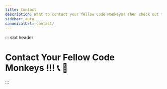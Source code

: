 ```yaml
---
title: Contact
description: Want to contact your fellow Code Monkeys? Then check out these contact methods which include free and open source software with an emphasis on private and secure communication! 📞🐒
sidebar: auto
canonicalUrl: contact/
---
```


::: slot header

# Contact Your Fellow Code <div class="emoji-wrap">Monkeys !!! 📞 🐒</div>

:::

<template>

<div>

<div
  class="contact-card"
>

## Socials 🐵

📨 Join our <span class="emoji-wrap">[Telegram](https://t.me/codemonkeystech)</span> - <code class="inline-code-block">@codemonkeystech</code>

🐸 Let's <span class="emoji-wrap">[Gab](https://gab.com/codemonkeys)</span> - <code class="inline-code-block">@codemonkeys</code>

💡 Speak your mind on <span class="emoji-wrap">[Minds](https://www.minds.com/codemonkeys/)</span> - <code class="inline-code-block">@codemonkeys</code>

🔑 Securely message with <span class="emoji-wrap">[Keybase](https://keybase.io/codemonkeystech)</span> - <code class="inline-code-block">codemonkeystech</code>

🐦 Send a <span class="emoji-wrap">[Tweet](https://twitter.com/codemonkeystech)</span> - <code class="inline-code-block">@codemonkeystech</code>

</div>

<div
  class="contact-card"
>

## Primary PGP Key 🔐

If you know how to use Pretty Good Privacy (PGP), then you can securely communicate with your fellow Code Monkey by using the PGP public key below to send an encrypted message that only I can decrypt.

<code-group>
<code-block title="Fingerprint">
```md
B7E6 FB94 A589 876C CFC2 1E4B 1E07 E75C 19F1 AE0E
```
</code-block>
</code-group>

<div class="pgp-public-key">

:::details PGP Public Key
<div class="copy-btn-wrapper">
    <button class="copy" type="button" v-clipboard:copy="publicKey" v-clipboard:success="onCopy" v-clipboard:error="onError">
      Copy
    </button>
</div>

```md
-----BEGIN PGP PUBLIC KEY BLOCK-----

mQINBGRC03cBEADDn1vVti8bek91JwLh65YNRvF5WRFEAzi8jQaAk55a2JKXvkfW
S1QnP9jZBg/fVCYyi5fopjZqckDAiSjWaIkgZLyEJ4dVeUhw2AoTt8WVgjjC9BI3
6neDCcpz2dHERflBOsR6M0QNUcR/8jzRS7zPUeXWY9VqZIEPanqjbgbU5HwoJvvi
c/zikG3GLGXv3Hm2E2pO03IdOq3Q4y2vDpIptltB5FpTQi/iZzs+Wz2iHQkE3sMK
J8MxubwYkmFoRjbtUHDnoegVHcoFJprdxMnzJYm2TYauneyAKIuSXdBe7pOCxEjO
ikY9gTZ0ldufcfgnO3Harmie4hhuSIYCdLEJc86Yfz6MJVqducf/qjfOfvvJRBja
WQR8eoTGatryQOaRWVqXuSfZb9qRRBbMtPhC4m5FajUBc0l1+YztkQ2UoNKlyTQW
mZ0fshNqhuRb1mxSmUBEMvFxRLuXzyqrAj6dAyEug1vch7PweSMaG4WnY4OZwJcL
DGgBg6p9cFrP9oyp5p+WBepOAHMxLSRgRXYusZH1/IKV1PZXWBqJV1W0Csv5cl6b
/aSnrIU48G0YVYJSUds1LL6atbsuCYtcYMDS4vpCeNxsgpsIDnh22WKtSak8+5Po
MPjx+Ttt5J35D8UGTd668CUtmzp5KEQ48lbTsl3OAq2I8xzJmC8b0Xy9mQARAQAB
tCdKYXkgdGhlIENvZGUgTW9ua2V5IDxjMGRlbTBua2V5c0BwbS5tZT6JAlQEEwEK
AD4WIQS35vuUpYmHbM/CHkseB+dcGfGuDgUCZELTdwIbAQUJBaOagAULCQgHAwUV
CgkICwUWAgMBAAIeAQIXgAAKCRAeB+dcGfGuDjW3D/9YjeFXfJLtoPrwdJpW8Y70
FrJwkdu81bt7ilSy9w09aoa5IYyUit7UqS8EyjQPwUXtPLdKX7rswbab96SXjhqY
52N+D2r3JqP3IUq6qRLFnI0MukHms0/BUqHvq5sgPJbEsCmmAJOtTQIoE6GT3xC3
NcEvqiaztgTDsHaX02JZ9tjcGjyUdwKOy462cy/R2ATVhqWZcBSFaEH6u7unfkji
WxZMPJHkCTKAiFBC9/3MRqoDrHO0t5VawHS3uZcjkF+7JpVPSJEjIN0Sq1st/uUA
m88AptHpDrA+Q4c6+S+uli4PLhJ0HbRV/T3YwU9i6VdfDsK15cmGcqKk93EwJbo8
Jqw+OFguoEqGVbZEqhiDOYdEZkfeCFiIvhy3TapqtLB6mmAbxRV5T+zVwY9qnYie
qG2zMsPMGk8cGccYsqmoKHDlVu3YBpUBNCjxaxQGXTybCrF/rpx1gBL7bW9EdeUK
JG05UrW+pJJ76Se5bGZLRtwR0/B8DUzXWCmzpz2lmaO/ll35AbFNQXlTIBsCak87
XDkNgIUUl7r4lVqcYBGFI0LsOq3Dq2X3t8FYQAEO6yEg6V0ZxddHyjUIpJf9dsjP
ZUMcYGLb0TIZFgQTBQ6LojfvsmmSYEY2pr8+EwJJTnk45xu8ZCx1Hsb99W7VKdcO
rJT9uX4VF/rFrFl3aKYAzNHOyc7HARAAAQEAAAAAAAAAAAAAAAD/2P/gABBKRklG
AAEBAgAlACUAAP/+ACx4cjpkOkRBRmd3Qml2eDZrOjQsajozMTc5MTE2Njk3LHQ6
MjMwNDIxMTb/4gKwSUNDX1BST0ZJTEUAAQEAAAKgbGNtcwRAAABtbnRyUkdCIFhZ
WiAH5wAEABUAEAA4AAhhY3NwQVBQTAAAAAAAAAAAAAAAAAAAAAAAAAAAAAAAAAAA
9tYAAQAAAADTLWxjbXMAAAAAAAAAAAAAAAAAAAAAAAAAAAAAAAAAAAAAAAAAAAAA
AAAAAAAAAAAAAAAAAA1kZXNjAAABIAAAAEBjcHJ0AAABYAAAADZ3dHB0AAABmAAA
ABRjaGFkAAABrAAAACxyWFlaAAAB2AAAABRiWFlaAAAB7AAAABRnWFlaAAACAAAA
ABRyVFJDAAACFAAAACBnVFJDAAACFAAAACBiVFJDAAACFAAAACBjaHJtAAACNAAA
ACRkbW5kAAACWAAAACRkbWRkAAACfAAAACRtbHVjAAAAAAAAAAEAAAAMZW5VUwAA
ACQAAAAcAEcASQBNAFAAIABiAHUAaQBsAHQALQBpAG4AIABzAFIARwBCbWx1YwAA
AAAAAAABAAAADGVuVVMAAAAaAAAAHABQAHUAYgBsAGkAYwAgAEQAbwBtAGEAaQBu
AABYWVogAAAAAAAA9tYAAQAAAADTLXNmMzIAAAAAAAEMQgAABd7///MlAAAHkwAA
/ZD///uh///9ogAAA9wAAMBuWFlaIAAAAAAAAG+gAAA49QAAA5BYWVogAAAAAAAA
JJ8AAA+EAAC2xFhZWiAAAAAAAABilwAAt4cAABjZcGFyYQAAAAAAAwAAAAJmZgAA
8qcAAA1ZAAAT0AAACltjaHJtAAAAAAADAAAAAKPXAABUfAAATM0AAJmaAAAmZwAA
D1xtbHVjAAAAAAAAAAEAAAAMZW5VUwAAAAgAAAAcAEcASQBNAFBtbHVjAAAAAAAA
AAEAAAAMZW5VUwAAAAgAAAAcAHMAUgBHAEL/2wBDADknKzIrJDkyLjJAPTlEVo9d
Vk9PVq99hGiPz7ba1su2yMTk////5PP/9sTI////////////3f//////////////
2wBDAT1AQFZLVqhdXaj/7Mjs////////////////////////////////////////
////////////////////////////wgARCAEgAPADASIAAhEBAxEB/8QAFwABAQEB
AAAAAAAAAAAAAAAAAAECA//EABcBAQEBAQAAAAAAAAAAAAAAAAACAQP/2gAMAwEA
AhADEAAAAeIAAAAAAAAAAAAAAAAAABSKJQASiKIsAAAAAAAFAAAAAAABKIAAAAUA
AFI3rN561nN05w6ZaObrNzms3AAIsAAFAaM63JpcZN5jZDcAAtyb0vK5us61m8nT
nUpRALKNrNY1qmMazsi6aqaw6Dm03Mt0w1c3k1mpBnXnuz0w1WcpZU0p057zNXUu
bjNlw21lTBsrBq4ZthuLB0561NcllT0SzeOkjMzeKlvHXNzcdM3G86bzs6bLnYF2
ZzvAGys02TpM3GstzfPpJpLS8+nM6cuvMblOdSp3rn0mue+dqdZ6ZzYjcBha3IYs
NWdM1zuTWs6zcTWtyNZzc6wqes52a1RvOy1zdOdyk6YJY3OiWLzmy4Giy4mksqL0
57m2ctwNwADVJrFlqAN53ibgqLrOpvAqHTnvKzLNxLGXpy65XIbgAAG03Ncms1NS
nTn05zQVN1nU1gVLeNZsmsMF1OudTXIVIEsoAsHWc+s1zdIXn0HPeZs9GGVvmbjT
WbnG6Z3eRrBUgJYAVKDRbeU1d82z1md5aJjLo3M6kKuW6xls7vPpm828VIgAAspe
jnNIVIAG9crm6mrmxnJYVIAHTOes1yms1IACwWBUoAAAAAAAILBYAAAAACwVBUoA
IVBYAAAAAAAAAAAAAAAAAAAH/8QAHhAAAwEBAQADAQEAAAAAAAAAAAERECAwMUBB
cCH/2gAIAQEAAQUC/oEJsJ9ebdpchPowmUvhS5PVZS+1yeMIIfM7hO4NcouvhF2E
Jlx8LKPr9mPUPilL4Ig8eoYteL0XCP1iHqGIermeKHiH8n6+p0svc1DETHjEPbqH
53lD1DEPwfU7eIZCY3lyEH5vhD1ZS9UTHwvJD5fx4IfKHqH9ND5XCHwh+yH4ofCH
7LJ4IfCHxPO5Ol0h5MvvNm3ZnyTH6pDy8TZl2iY/Rc3JxdvCGvJeFyH+kL2hryfj
cvk/C/zD/8QAHxEAAgICAgMBAAAAAAAAAAAAAAEQESAxIUECMFBx/9oACAEDAQE/
AfpUcFnBXposvGzgawoocUUUUUsKlykNxc7nsYhCEhsSHNQzoYxahCY1kkNi0UdF
lnUJjUuHCLw6l6hajxlY9T5QtQhwstlDVmixuxIqzReWizcVH6WLLWFxeG/of//E
AB0RAAICAwEBAQAAAAAAAAAAAAABEBEgMUEhUDD/2gAIAQIBAT8B+lZ6Uel/jZRW
NHuViiyyyy81LFFTqeCGOGJFim4R0QjsOFk2JD2XFFS0JyoUMrDsrcPcOXj2VD3D
FDy0WLw2VDZo3nsqbmh5bwqKw19D/8QAFBABAAAAAAAAAAAAAAAAAAAAoP/aAAgB
AQAGPwIHH//EACAQAAICAgMBAQEBAAAAAAAAAAABETEQICEwUUFAYXD/2gAIAQEA
AT8h/wAlj9aZiMJHA0G/5okRSSJSH5JnCYR4Yy2/CmEhQy2fQmEhCY/I012JJQ0G
3bIvZKY06EpeMkV34e0hw1VEMRg1UcGSni+iRhKIWSBRAtCRpQlLHktVwi8K4RbK
DRmXkllOC0NRmpYSBco4PPJnBFxuMWwg3HWw1Oak0K6640LCodiSUhueglI1GW+C
TpLQuByWVwh8vDx+i4G5wklD1JwWPJpQpcciiwuUcGWOCxLQg6w0ifcJwTPRLCUl
IbkuNA23muKSQ1hWOspyJqlI9iUDTixUmJCjgE4F7JTIFimU4LQ1Gi4wmiQN8zbD
QbbJiQro0FlZTnDc5T6NGivqLldaFs2KaKh3q67+g7zYppQtr86t9VWlimlS+qrp
cakcNPmlinTr0Nx1KAnIw1ArHWaEZeL5oUPz2qucfwSNSOGJZLK9FD8ChiU89v0G
gkQiTlCcjkNRheij+CPSYGPgJPYkjcIvKgJyMS1ZMlDEN2UPxo0n06kkpDc7L0WP
wchQHAbnZpPt0JSxcIaehOBBuB9BOBcoSN04JflTgl/41//aAAwDAQACAAMAAAAQ
CCGe+++++++uKCCCO++6yiCSy2++OCe++iCCCOCCCS++u+6CCCQymyhMCC2++iAq
2/8A/wD9ykIlL6qbF/o6Io27b8iNYB293CkI7ILLYyEEF1wXJ7b/AJJR6W9CVERJ
hO/9/wDivciiQVsK9urvffel9iogktqw8v8A7+UBcmoIIKvQroL6IafquoKoJAno
EPXI76VEJb4oTY+B6ZUxxqkb767UJLJnXbKJLtz7b7woIIJIIIIb7zoLL7644oIY
5777IIIJLb7777777qIIL//EAB4RAQACAwADAQEAAAAAAAAAAAEAERAhMSBBYVFQ
/9oACAEDAQE/EP6Q2UOz5m0X6iV5hepU7KnIp8BSH7lLko8AVbADZOsADc+ZeH7l
miJWEELlE1g3NkIAOo9lG2WOLxVg1HS8FUXDVIKYdzZWBFWWMs1LNynrBV7j+YNM
FlkC49WfuCo2RKblDPYS8Uu8CkslmjBZiVRgiVezVqxRplGD5KXqBbFRRh6Yt8/D
HTHUe45fELoRKx6Y6Y7nWBW3xGoPDGvJ6ENpXAQ2xsjRinxC4tKIIgkP2fMKNEdQ
tivTEp8efAr2UOyJNEu8jSmJX8//xAAeEQEAAgIDAQEBAAAAAAAAAAABABEhMRAg
QVFhUP/aAAgBAgEBPxD+kmWtccIfcu+61LOpZ3AHRBj8yxuDfRW6IqqZpwpcT9yk
fmW2wb4GmWjnhmixWsw1F4QVxSAES4ZVw3bUcwrI8TAqKViKiURpLe8N1iH3EuKm
mLUfE+YtxuAuJcXjK4s1wgyiejwUIZbiGY6mbzxZmWcP7LVmLUF5eDmAO7Zxo41h
rjz1WrQb6dHGs04V4OqXE8Q+4vUcJeBU8CDSZgA6rUC1sQxEh+T9xt3DOoAgrJBv
rt0fmWkLZejlcG/5/wD/xAAkEAEAAgICAgICAwEAAAAAAAABABEhMRBBIGEwUUBx
cIGRof/aAAgBAQABPxD+JKuKNn5fQQO2GgVLWLGK9QGsxE2fii0InbNIR3GfQitn
gHdwHeJg6YDrEB1f4ALoit4gvcUGcQOi52HmKagt5ivUdgn2JtD5DTfUoHRBazFa
xLvfyCNMTpDuRg4p+DER+rHoTdHkPAFaIqtxLZ4guiDeowvZ45n9S5wRO2VbNeOJ
YVCQ1HjV4Us7iBqDdxbZE9MH2wD3MfQiXuCQtevDXHYZSwILTxNJH/aIrDC0Ph15
ZSo3yBpg+yJ6Ip6i3vi96iEEVPgpUrLeNR0sFpyaYrYbTMeDYM28X5dSpFtt+Klp
1CESmnjdxBf6x4SHTziWPIQ0fcd/rNH6myWvUUgit4BdQdZYlNeCwu3PelKzfHeY
hn/SOQtOTSRZerhrEBbGaJv+0AKIy9cWIAPqfRNvhrdQQYgOTHKZIBmbIStgAold
Y6WC0hsxW8GgxbpJs4pU7nW4RWRWz53WpgrhlUx6CXPXCpxNo8PCTUw4WOMR3DjV
N/A02SpKWzXiixECzPiFtEAS1RrjXAoqCbxBbzMDohNDMXSfQhqMU6hUI4m/lFcE
hc9chbUAMQR1KMnhSzudbnTFDcFrMVrEVdviDuWKTxbXqICJangxK3uYCXPXPelK
jfhom74d01eOmbedPj65v8Dczfw7s6+Omb+dPl+/xc/1+HVmrxwEdvOnx9nkZH9R
+ATDAGY3scm448Gvx+02OQVohmYAZjv4W9iDBuTDE2Jqm7ln7Sl3WYg7mA6JS2tc
mhw7lwQA/U6v9RVc/GXeJf2TDGjf+IFw4YP7RPY4C7i3qKu2Arg4WB9ETgMfcD2e
EqfK7kpUbghsYbhwxAzP7SDAaYYu0BdcIAfUbNG2DW3cQMx3BgnclLG44+O9bqFJ
VW8t7EHSA5MM0RZ9wAxANCoJgywyVRAB9TrhVbea1O5dhv4rfqKegjK3xGp1wIPs
lGXUpaYHswvZi7eI02QT7lGGvgaggKpaxr4EWGG4cMAWsdwYPgRWREr+NeaaNRQp
fxU0aixS/wANf//ZiQJUBBMBCgA+FiEEt+b7lKWJh2zPwh5LHgfnXBnxrg4FAmRC
1WcCGwEFCQWjmoAFCwkIBwMFFQoJCAsFFgIDAQACHgECF4AACgkQHgfnXBnxrg4V
Jg/7BvWZDlJgHzX2TymItJtEP7JHMpa5Yy4VWY+SdDb1Jz9s2YV/lxbSq7LBTSkP
/9N6h8KMhwHmv0aenHFLLivUATGqmcJ6fpwkgDOPGde8VoH7IcoXxU0IXOI09POt
7jCrq6cA2xgvEHoUEqHNysILHGPyK/ltMmIMprlR5y2VBpy41+zq3gHfQT+wsT8p
cUAF0mNSYIlEDvvtvstWnbRdM+6NqL4DsCtCWdr6Tyb1kaIjjDVXiWDtGtbx5c2c
Ess9cj8W4IvTyebDXuEWGiRjq6JjQNQZKFiG23y9QE1TAcSvpdL4f4/9caxCjEh/
uLrDQx6MCo9NO/93at6ul6ZBS6saR8o3vn6gLv6u0Vc2/t46FGjReS7suFOU1M7o
kYQEeaeRCKGESX6Chal7KdSU0t5kOgRsxPoMwFQhBa69MjNgLomDeOYDegnDdeqS
huN8+vyBkBxkXtE6aG1nJ1C54MVtH7slH5ciaZ5vDNgh2XH4xmO3d+zG2Wwv/Gl+
iI+HSJmuFtmw+99sTZpXVGINXr7dwAYWrdhSl0ts0Z/TzwN2PN38cDr6bnNgM2/v
Lb7wfb9IUbJIr8vJj8qvcNOjML8LqeMTugwFyHx/EtSxBiH6f9z+mu2k1qMCY+wS
zVrYjukls6Z707l1u/de6JBGFqYY796mv7po3Se+Qjd2Y9a0NkpheSB0aGUgQ29k
ZSBNb25rZXkgPGpheXRoZWNvZGVtb25rZXkuN3ZrN2lAc2xtYWlsLm1lPokCVAQT
AQoAPhYhBLfm+5SliYdsz8IeSx4H51wZ8a4OBQJkSSNcAhsBBQkFo5qABQsJCAcD
BRUKCQgLBRYCAwEAAh4BAheAAAoJEB4H51wZ8a4OUN4P/0bbFhsQ9qbXIdcNelA5
rurWVMmxK2BWjfYgfSmI1x/RlD/8rWqtPU/Wx0hx8pmoYMwmAiKG3epy2SJHorAf
9C2WljX4d+OCA1Y7tmqiXY3Yh9nSbOwe3sytw3/b2YPotYr/b7R2v6l/3xaGdmxX
R5bQUcWXmHV10ZU2mH+JvDvtyYXUHJHiC0hr1rXOcTpShYc/rV1ORRHA6rn820db
3pSCnRJA/kL3WGgkLaM0mUfZQWqZr600AskutJTlDd1/aXJBn2GNougWorCI59Jz
nb67Afnme8eBiz4wSXiyCQeE4Y1k7LZrat9toqS/oUs4f9cWwvmHP26//A02U0WA
Hw4DRmqQXRyxxOsr+IJ4Nhp15mKhED5a4x20T2gy52TEtdamnYSBssLD9xeHYnLs
Sg8q8FfojUlQdBtHqJjg51D8lqOm1cdeVg7W8qLYYIXmdFP8VEUDkG7vJ3fDeUd2
BGvcV6DsRtynH3u5GwFY829CtCHeYICxiyfWQT4fEKJPB5y91lPFSCxQr9Fg4Ng/
lelKQPCL7HoH5yNrvhoFVlOwmlXcuKxRdmQLgFw5eTfHLUx/fxX+JVW5uz3DG01d
trfZ3MDhIenOmdg2DNmubpu7Gqb+qDrRJFpcg/7xS0NRxzQvl73Ts4RskhdREHG0
/s1cPAk3FTLqvhLfwXoNW142uQINBGRC1DsBEACh+SSUsnokhUazmzj0L7CqKDHv
rfDyoWnlSEGkiTiXhPjtzBMTYM7HKx9b79TV5U0EB+XdW3aCbSuV5gucuoibiKXe
lBdFy0k2tnDnzAM0qUplKaPSvDC3BbNrCfw99hnoaUuFF4xzwiKfMKAVHtai7SK8
sVyTWjyex45NPyySHHkLs0B9Lg/hzl01E4EugIzYO3BlGqhD2RbR9033gB8acD8o
XWvn+3epus1diJKAQqDN0W1GLCaDR+1LKnQjHf5ECKvtvkWEQOylDVoMs/eTxKSv
dsFcawjjuO7vPVPYlOpucG+zG+Oui5UnztgIQV6XaHvYxLTA6coDPkKpvcKOa+JV
/qSNns+9ft3N9dybFvqIIoiIA62UVreDQ7P6R2RLdgdQzj4aba5raD3XZiA2FfY3
CxQUZQkpDJcNE8+6ix09g9wRsdsAsycWPeIlHe3XTR4wrTUA3tasUqc0faIC+LN+
ndc/OkuWciflgD6IspFelVtEHM6nyDu2iTd4ShJrt2rGPdNDTSpeGb1SYr9ArURw
65/rWlaUk/OERO+MkfE3qijCMo10FpilEFCDlABVRHMsQTpJdOqjakIX4BfmBxN4
jpNK5pjoteQtQ91wgclyfg/xr4o0Si78IZBujHtDCTI1V67wLn75e4ltL8eoJGI+
Uf8eQlHNOaWEOyba6QARAQABiQRyBBgBCgAmFiEEt+b7lKWJh2zPwh5LHgfnXBnx
rg4FAmRC1DsCGwIFCQHhM4ACQAkQHgfnXBnxrg7BdCAEGQEKAB0WIQT8/9d3HMqd
w6detRrXDCh3fL4EpQUCZELUOwAKCRDXDCh3fL4EpXeIEACT4aUW6pSzJWCD9eN1
ZX+du0LzBefalbuNCjkBUHFrvBFKa1Uzzm2VeirCe0CIsvKvo+9YycbucNamaqsV
F98lYl9QdUnKMVoRnkfQ/U0zzAaNk/uOmEf2ni/ZSldtACQATWk6kLLo9yHvePlX
pZv+aLhIo8jva2c/ZpMUcS6gZoScdtmsaAmLE4bakiLGzZ8tpYSrDv7CTPHBb36Q
/9luPe0I2DUTqgJgCUp20egDTJwbwtbKsnTLmMVBz8y+lLYcSXWWQxLUAb5XlgQH
wHonktFhiOh0sOdINyQhm9qQt7mK/knK4XOeBXg5YzX2nEhEgDvCHNPCIMHsCTMx
dnq3uq11B18a4gGjBe6q5oyw0pI3QcQ4xJiVn7/ey0t553cANvWhm9F8XWd0ZDQE
azCswwYkNmMmw/7Q5XPYrqkljecVgP5FINyIhwlesINTyE8QUTd7P4LDxYWQ5YwD
JYh5tpcqSRTz6ADLQAZCR/epM9+OS9TzFjCwr0lpHF5qt2yr32kStf7PH5Kw3OJ/
9AOtpKvQyZEQSk8oQlcn/w/n2DhwPEzxM8HGewYmWSqSbPpmCegp3s9OAYHB/HRv
0aB5Mpr/WbhKXqWkSSLawvHK/+qAXIA1dRzyVs87alvupmEGecoLroy//VT4qWlS
OR1rB8opyEgg+4E2hCUCN9gBDJJ3EACQTCPWIB6+k1wzFaiyn7KoAcdnd3MJWgMe
WmO41xcVvS2C8l5yytRwpqHzsodMMXneWqzRCWyZGNXldRwTu4nblRHKthX9tP+O
0xIdnhWerZ2KzWevHPD+jlPrOncd7GnXAKpI523gyTTjR5oqXhswPL4vZgTD6+J/
I5ubEiNnK6lgUTSOoDJ+MLPtXuviCgLyJJQIX8bpd4IwYSeS6l69shG9uDl7hC5s
nND8Mf3CWyR+PQrC/XYqPimsRTweozO3ZaCIESpqGqA5RiNGduH/nmWXogVzoBvE
UGhRSyxQHvlD9CtGE59JQAADoZ/dq/kz5p6J74Z6d0anp6exR9otV0xH/YTHLAyR
0ug9RytaOdrEboI6PPvRrNy6ZQM7yx0lABGPqksa67neRoIpZP1S1+h9XyEvRgDn
u9jigKIfJzjHDtZbAJrVuyjSEdE6SBqGQ9zEvlU/7iY53ZlnAqhIudKzwL8rEkGR
MReWPdYsFNZSJNayj+0YxLIg1RAjmN7+1FDeoisyLrp9E35QfVYckmTuouJxJ/ab
JyiM/yJaXrctYHeFxBIvnoAISk8DzFsw8iQ9/KT0pse+4udbAcqTzrgOzF+pJ946
qun9jdeip49IFAEnN6pGH/883JHBAGNkm08pP0t5CZ/EoUKL9aCMlbmQVwCo5IgI
RQR9fSMksLkCDQRkQtR9ARAAsjtaW7ZytrqmVDP1SyY5Q0ywD3wVXHqVthUJzXZN
VxnJ1sMgzmOK2sHXHSTms8M6hIqb/5W9pdxLVgqE2nxKMuhmwtUIy11GYoNejizz
S/6MdiZeJ7xigcGMshzn1OH6T3fU6EQxaAQjjs7lav1jAQs9cGeVUaBHIUqiRQqT
vDX4NOgoI3lM8hMfElohTi2RnkIzgBrgWmD2NKVIQ2kRL90fNqNilOO7nJ3UYqXZ
SCXo7IqNQwBVhoRkXiW47xBxGFnDyaBU61iDRfVjVU0O4PDd+hBO81o4M9YXcIx3
cUYP5QxP57Io0Km2uDrVYq6yhXh8tEhRxgzlkUpzBran4sTUzS8SGugJJWdqKZwg
jviDEp2trvr3kf4DaD0Z3OHs1XgpJn9NkCa/tTSy/RwYmZSaJ3S/MlN6mD4fPjIk
SwwhH4506CJqCoEeatBw1IGBwx7zu391kzqdvv4jNG2dg1bZypWkJY2HZgwxEC2u
pLRGRx/2c62fhGpeTkTpHfWppuUPuATdOKR4qMKYeaZyruJurTOfKBR6AQaBJVTO
J93D4JOA9UZr0WpfV6n+vaMn0ZDmRLnuxNJ68Tf+IpIGmnYM7N7BlXEha6aofR/D
SkchSwo0S4NntDDg6P3aFjF88t/P97ZOhQwprJ8A3j8NXCOZnXGaws846+S6qJNF
KGkAEQEAAYkCPAQYAQoAJhYhBLfm+5SliYdsz8IeSx4H51wZ8a4OBQJkQtR9AhsM
BQkB4TOAAAoJEB4H51wZ8a4O4LMP/2AWe7+fWybl9DUXzzGgeYuyzQKbdt7uy55f
icOsbvoHaUGf8Jp9J7nCPWIwdyhh5Am+rqg3oPW7crJArMUpAo7AKZpHrM0fvsFn
wjcIOeIF3i66QkOUWlN/j1vs0zVqTO44Zwv1/jvrtCKoW5HAvlGheDqipxG6IbWZ
EyuQ5dbW3jjPosYvtnwXdfIJ8wfkuc9gFhumDJnVekZVs/B5vIladOVhBXHzad67
clbvERHSjYa2zKcTIPbbRwuldGR9z5ssvoY4MMk1D4TydsjL117Kn1SgUPQLq0VO
43EM9mKJm/Q9Dl2Fz/8MdeN5CHey9dTqcWx5CYeu+ztKxQgI3N5U76JqGEsfCFEB
ZP277wvUHhufDzsOFddcDuGocjcr+rYk/46G9PZvTvBMk0kYkY7cRQNL7QD/b681
lCMCNTTdUgo2j2toqYqFKuTW4VkgXf5IaP0CWzXTQy1/BxVEQq2D43ozK3VmDhFC
0h+1z+v/e2EOigeKOfjiE5vgf4KAcCUBOKRT0ghSHYYOMjARNGSzUBRwlrdefLjG
ro/O/HEhwj4+80NPyYNsnej/ya1aKyU5yrW73ZDVFjq0W3jV/Z3jObbbKX/ro8gY
N8/FZLdL05lAQ8AC5m28ptB4tYKdDWEP+dm3iTLcaIx3VuZrM//mhqagGqeY4+Ie
IC1UPiDZuQINBGRC1LgBEADfGtrGYFhs45BPXUFM1pcfHXR9nI+fSOCNIeGdHf6R
NRqdsnz18Y1c/QRlpmHY2yFqEIZhxGSbu8PbbvAKHDWc/XKE4LOLinznKv6Z4imf
K1g32UO4t4tLVL0kYpl2IpBPOPP6Ka6BfW8/xBXG1m2vuDSywGIYrx97maXjGFLd
+ANeZTimLy3YF6T+VtNet4lZ1OlhC6qTAJwwXBJaXF/bolxvh+b/Nw2EO8xNxVJb
F/Gg940Ca+MTaIFMiZIQRqjRlfPrdg1TWlMhriWYMaLxq3QtqDt7jPrhMnwkcyZE
vEWMtjntoG6iaSYFIppk/LMgPpXclOmbiNqqMiRLy5NpZkV7h5kb6YR0ueQAX3Jp
Kgr2b6SXR+/NrqkVf+nifCk91X9JkNLgU22VJ2P6Zxfyhgb67hVWgOE2qLq8Of2m
maWIJZXG7fBgG8itEQ7VDUBmN7rMlJMFHYT4wRLDu9ordraaXhMcxwmsbWkJsMAz
WwRXnlBceNZvPUJu7lvYKfIF4RWozeOv4aMTAvnUmVzKP9R0kio56qccmq454IQd
EtV1viynHECSVCZKVVvDjjSo7fPta/Bxlodlbpog6LWlZR1838qUwfe/IYU1W/FY
miEjufAd4Xi1LaZQS9mP0Oj0tbD2ax7CGhXeWVwutr7iBvsll+RATZxholYjWMEZ
MQARAQABiQI8BBgBCgAmFiEEt+b7lKWJh2zPwh5LHgfnXBnxrg4FAmRC1LgCGyAF
CQHhM4AACgkQHgfnXBnxrg5E+BAAu3ktgguJ45wMBnDhmPfiACIZY69GirOQlbQr
JSxmBElU9pKi94bLlglmegej51pm4GUe/Nm+64oVPXpsTWZb3uwEqmLBMKAmpKtA
BECDuVew040iycYl4Awfit4gdyCiKyfhdmrA/4698PD1GEfc9x0br244Y+MzBB8u
4ytWf8O9ytaJAY8BEYQv9CIcmSXi6TH3X+Rsk9pDjFetnXFAAykOducBv9A769Ai
AMjOPd5hICjfLqhUsQtBXAppcAuIjR4SpdDX2R/dQIVAdmA8zV73d9GvJVNcPuxs
RWIN2ERyEVdSOa5hVijljKA86i5WpvPeKscROesWSbp9h5P07PxwK1bjMTkhEKnB
ijSmRFLomGr0x2BIscN0bijR4KPlLIlnsv2a2xW5H6swu7psZcxGoTihLAOg+vFm
5gtUh80VAwiEIEc6ysqmKYyPpZt3im0VlIMvgFu2eIaXgtVZ+tgYgG1Ytxj1ftOy
XWIzQOuw9DdLoC/eqMtAt7o8OSQAUVzl72T8cWIm0Hn8Ur7nRTM4aPQt5mQ5V01E
gRdhTQtx9BuZ9iKFBYRpVsBAxHU8vmPwfoudjIFPou84xCzAtJ4z6VQ8W2HJzXxr
3Us48OG7bHRaP4DEMOk1MwW+CmRg/Wqp5HQGlpAahUKc1RyV4hHs/TDH+5IfP+IT
HKDVQcM=
=JYwA
-----END PGP PUBLIC KEY BLOCK-----
```
:::

</div>

</div>

</div>

</template>

<script>
import pgp from '../.vuepress/data/contact/pgp';

export default {
  data() {
    return {
      fingerprint: pgp.pgp[0].fingerprint,
      publicKey: pgp.pgp[0].publicKey
    };
  },

  methods: {
    onCopy(e) {
      alert(`PGP public key:\n\n${e.text}\n\ncopied to clipboard!`);
    },
    onError(e) {
      alert('Failed copying PGP public key to clipboard: ', e);
    },
  }
}
</script>

<style lang="stylus" scoped>
@import '~rfs/stylus'

h1
  padding-bottom: 5rem

h2
  color: $accentColor
  margin: -2.125rem 0 1.875rem
  padding-top: 4.6rem

.custom-block.details
  margin-bottom: 1.25rem

.contact-card
  border: 2px solid $darkBorderColor
  box-shadow: 0 0.5rem 1rem 0 $darkBorderColor
  transition: 0.2s
  border-radius: 1.875rem
  background-image: radial-gradient(circle at center center, $backgroundColorThree, $backgroundColor)
  .copy-btn-wrapper
    display: flex
    justify-content: flex-end
    .copy
      rfs-font-size(1.125rem)
      margin-top: 0.85rem
      height: 2.125rem
      padding: 0 0.375rem
      color: $textColor
      background-color: inherit
      cursor: pointer
      transition: 0.3s ease
      border: 0.125rem solid $darkBorderColor
      border-radius: 0.5rem
    .copy:hover
      background-image: radial-gradient(circle at center center, $backgroundColorThree, $backgroundColorTwo)
      color: $accentColor

.contact-card:nth-child(n+2)
  margin-top: 3.5rem

.contact-card:hover
  box-shadow: 0.125rem 0.5rem 1rem 0.125rem $darkBoxShadowColor

@media (max-width: 61.25rem)
  h1, h2, h3, p
    text-align: center

@media (max-width: 26.3125rem)
  .contact-card
    padding: 0 1rem

@media (min-width: 26.375rem)
  .contact-card
    padding: 0 2rem
</style>
